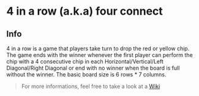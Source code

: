 # 4 in a row (a.k.a) four connect

## Info
4 in a row is a game that players take turn to drop the red or yellow chip. The game ends with the winner whenever the first player can perform the chip with a 4 consecutive chip in each Horizontal/Vertical/Left Diagonal/Right Diagonal or end with no winner when the board is full without the winner. The basic board size is 6 rows * 7 columns.

> For more informations, feel free to take a look at a [Wiki](https://github.com/sultanofendymion/4inarow/wiki)